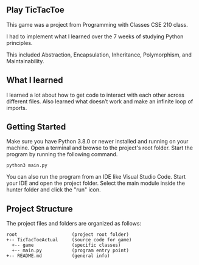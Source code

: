 ## Play TicTacToe

This game was a project from Programming with Classes CSE 210 class.

I had to implement what I learned over the 7 weeks of studying Python principles.  

This included Abstraction, Encapsulation, Inheritance, Polymorphism, and Maintainability.

## What I learned
I learned a lot about how to get code to interact with each other across different files. Also learned what doesn’t work and make an infinite loop of imports.

## Getting Started
Make sure you have Python 3.8.0 or newer installed and running on your machine. Open a terminal and browse to the project's root folder. Start the program by running the following command.
```
python3 main.py 
```
You can also run the program from an IDE like Visual Studio Code. Start your IDE and open the project folder. Select the main module inside the hunter folder and click the "run" icon.

## Project Structure
The project files and folders are organized as follows:
```
root                    (project root folder)
+-- TicTacToeActual     (source code for game)
  +-- game              (specific classes)
  +-- main.py           (program entry point)
+-- README.md           (general info)
```
